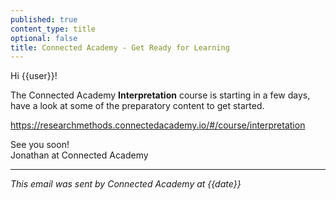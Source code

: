 ```yaml
---
published: true
content_type: title
optional: false
title: Connected Academy - Get Ready for Learning
---
```

Hi {{user}}!

The Connected Academy **Interpretation** course is starting in a few days, have a look at some of the preparatory content to get started.

https://researchmethods.connectedacademy.io/#/course/interpretation

See you soon!\
Jonathan at Connected Academy

----
_This email was sent by Connected Academy at {{date}}_


